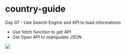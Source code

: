 # country-guide
Day 07 - Use Search Engine and API to load informations

- Use fetch function to get API
- Get Open API to manipulate JSON

<img src="https://github.com/JJunny0109/country-guide/assets/104947994/ae6e7d59-53f0-46e0-892c-217aea12cfe3">